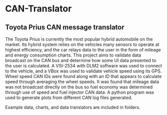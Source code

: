 # CAN-Translator
 ## Toyota Prius CAN message translator
 
 The Toyota Prius is currently the most popular hybrid automobile on the market. Its hybrid system relies on the vehicles many sensors to operate at highest efficiency, and the car relays data to the user in the form of mileage and energy consumption charts. This project aims to validate data broadcast on the CAN bus and determine how some UI data presented to the user is calculated. A VSI-2534 with DLM2 software was used to connect to the vehicle, and a VBox was used to validate vehicle speed using its GPS. Wheel speed CAN IDs were found along with an ID that appears to calculate speed through averaging the wheel speeds. It was found that mileage data was not broadcast directly on the bus so fuel economy was determined through use of speed and fuel injector CAN data. A python program was used to generate plots from different CAN log files generated.
 
 Example data, charts, and data translators are included in folders.
